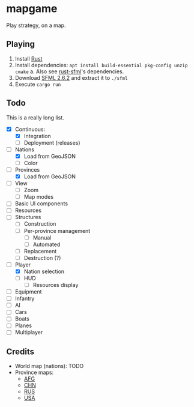 # mapgame

Play strategy, on a map.

## Playing

1. Install [Rust](https://www.rust-lang.org/tools/install)
2. Install dependencies: `apt install build-essential pkg-config unzip cmake`
  a. Also see [rust-sfml](https://github.com/jeremyletang/rust-sfml#prerequisites)'s dependencies.
3. Download [SFML 2.6.2](https://github.com/SFML/SFML/releases/2.6.2) and extract it to `./sfml`
4. Execute `cargo run`

## Todo

This is a really long list.

- [x] Continuous:
  - [x] Integration
  - [ ] Deployment (releases)
- [ ] Nations
  - [x] Load from GeoJSON
  - [ ] Color
- [ ] Provinces
  - [x] Load from GeoJSON
- [ ] View
  - [ ] Zoom
  - [ ] Map modes
- [ ] Basic UI components
- [ ] Resources
- [ ] Structures
  - [ ] Construction
  - [ ] Per-province management
    - [ ] Manual
    - [ ] Automated
  - [ ] Replacement
  - [ ] Destruction (?)
- [ ] Player
  - [x] Nation selection
  - [ ] HUD
    - [ ] Resources display
- [ ] Equipment
- [ ] Infantry
- [ ] AI
- [ ] Cars
- [ ] Boats
- [ ] Planes
- [ ] Multiplayer

## Credits

- World map (nations): TODO
- Province maps:
  - [AFG](https://data.humdata.org/dataset/geoboundaries-admin-boundaries-for-afghanistan)
  - [CHN](https://github.com/junwang23/geoCN/blob/master/geojson/china_provinces.json)
  - [RUS](https://data.humdata.org/dataset/geoboundaries-admin-boundaries-for-russian-federation)
  - [USA](https://github.com/PublicaMundi/MappingAPI/blob/master/data/geojson/us-states.json)

